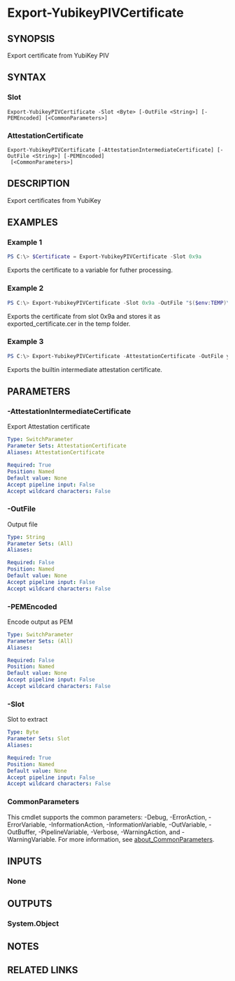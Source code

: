 ﻿---
external help file: powershellYK.dll-Help.xml
Module Name: powershellYK
online version:
schema: 2.0.0
---

# Export-YubikeyPIVCertificate

## SYNOPSIS
Export certificate from YubiKey PIV

## SYNTAX

### Slot
```
Export-YubikeyPIVCertificate -Slot <Byte> [-OutFile <String>] [-PEMEncoded] [<CommonParameters>]
```

### AttestationCertificate
```
Export-YubikeyPIVCertificate [-AttestationIntermediateCertificate] [-OutFile <String>] [-PEMEncoded]
 [<CommonParameters>]
```

## DESCRIPTION
Export certificates from YubiKey

## EXAMPLES

### Example 1
```powershell
PS C:\> $Certificate = Export-YubikeyPIVCertificate -Slot 0x9a
```

Exports the certificate to a variable for futher processing.

### Example 2
```powershell
PS C:\> Export-YubikeyPIVCertificate -Slot 0x9a -OutFile "$($env:TEMP)\exported_certificate.cer"
```

Exports the certificate from slot 0x9a and stores it as exported_certificate.cer in the temp folder.

### Example 3
```powershell
PS C:\> Export-YubikeyPIVCertificate -AttestationCertificate -OutFile yubikey_intermediate_attestation.cer
```

Exports the builtin intermediate attestation certificate.

## PARAMETERS

### -AttestationIntermediateCertificate
Export Attestation certificate

```yaml
Type: SwitchParameter
Parameter Sets: AttestationCertificate
Aliases: AttestationCertificate

Required: True
Position: Named
Default value: None
Accept pipeline input: False
Accept wildcard characters: False
```

### -OutFile
Output file

```yaml
Type: String
Parameter Sets: (All)
Aliases:

Required: False
Position: Named
Default value: None
Accept pipeline input: False
Accept wildcard characters: False
```

### -PEMEncoded
Encode output as PEM

```yaml
Type: SwitchParameter
Parameter Sets: (All)
Aliases:

Required: False
Position: Named
Default value: None
Accept pipeline input: False
Accept wildcard characters: False
```

### -Slot
Slot to extract

```yaml
Type: Byte
Parameter Sets: Slot
Aliases:

Required: True
Position: Named
Default value: None
Accept pipeline input: False
Accept wildcard characters: False
```

### CommonParameters
This cmdlet supports the common parameters: -Debug, -ErrorAction, -ErrorVariable, -InformationAction, -InformationVariable, -OutVariable, -OutBuffer, -PipelineVariable, -Verbose, -WarningAction, and -WarningVariable. For more information, see [about_CommonParameters](http://go.microsoft.com/fwlink/?LinkID=113216).

## INPUTS

### None

## OUTPUTS

### System.Object
## NOTES

## RELATED LINKS
